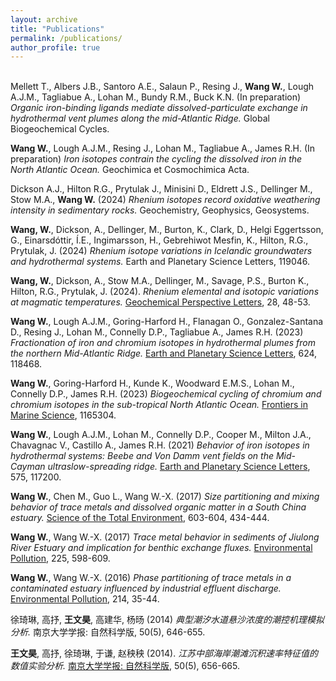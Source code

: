 ```yaml
---
layout: archive
title: "Publications"
permalink: /publications/
author_profile: true
---
```


<br>
Mellett T., Albers J.B., Santoro A.E., Salaun P., Resing J., <b>Wang W.</b>, Lough A.J.M., Tagliabue A., Lohan M., Bundy R.M., Buck K.N. (In preparation) <i>Organic iron-binding ligands mediate dissolved-particulate  exchange  in hydrothermal vent plumes along the mid-Atlantic Ridge.</i> Global Biogeochemical Cycles.

<b>Wang W.</b>, Lough A.J.M., Resing J., Lohan M., Tagliabue A., James R.H. (In preparation) <i>Iron isotopes contrain the cycling the dissolved iron in the North Atlantic Ocean.</i> Geochimica et Cosmochimica Acta.

Dickson A.J., Hilton R.G., Prytulak J., Minisini D., Eldrett J.S., Dellinger M., Stow M.A., <b>Wang W.</b> (2024) <i>Rhenium isotopes record oxidative weathering intensity in sedimentary rocks.</i> Geochemistry, Geophysics, Geosystems.

<b>Wang, W.</b>, Dickson, A., Dellinger, M., Burton, K., Clark, D., Helgi Eggertsson, G., Einarsdóttir, Í.E., Ingimarsson, H., Gebrehiwot Mesfin, K., Hilton, R.G., Prytulak, J. (2024) <i>Rhenium isotope variations in Icelandic groundwaters and hydrothermal systems.</i> Earth and Planetary Science Letters, 119046.

<b>Wang, W.</b>, Dickson, A., Stow M.A., Dellinger, M., Savage, P.S., Burton K., Hilton, R.G., Prytulak, J. (2024). <i>Rhenium elemental and isotopic variations at magmatic temperatures.</i> [Geochemical Perspective Letters](https://doi.org/10.7185/geochemlet.2402), 28, 48-53.

<b>Wang W.</b>, Lough A.J.M., Goring-Harford H., Flanagan O., Gonzalez-Santana D., Resing J., Lohan M., Connelly D.P., Tagliabue A., James R.H. (2023) <i>Fractionation of iron and chromium isotopes in hydrothermal plumes from the northern Mid-Atlantic Ridge.</i> [Earth and Planetary Science Letters](https://doi.org/10.1016/j.epsl.2023.118468), 624, 118468.

<b>Wang W.</b>, Goring-Harford H., Kunde K., Woodward E.M.S., Lohan M., Connelly D.P., James R.H. (2023) <i>Biogeochemical cycling of chromium and chromium isotopes in the sub-tropical North Atlantic Ocean.</i> [Frontiers in Marine Science](https://doi.org/10.3389/fmars.2023.1165304), 1165304.

<b>Wang W.</b>, Lough A.J.M., Lohan M., Connelly D.P., Cooper M., Milton J.A., Chavagnac V., Castillo A., James R.H. (2021) <i>Behavior of iron isotopes in hydrothermal systems: Beebe and Von Damm vent fields on the Mid-Cayman ultraslow-spreading ridge.</i> [Earth and Planetary Science Letters](https://doi.org/10.1016/j.epsl.2021.117200), 575, 117200.

<b>Wang W.</b>, Chen M., Guo L., Wang W.-X. (2017) <i>Size partitioning and mixing behavior of trace metals and dissolved organic matter in a South China estuary.</i> [Science of the Total Environment](https://doi.org/10.1016/j.scitotenv.2017.06.121), 603-604, 434-444.

<b>Wang W.</b>, Wang W.-X. (2017) <i>Trace metal behavior in sediments of Jiulong River Estuary and implication for benthic exchange fluxes.</i> [Environmental Pollution](https://doi.org/10.1016/j.envpol.2017.03.028), 225, 598-609.

<b>Wang W.</b>, Wang W.-X. (2016) <i>Phase partitioning of trace metals in a contaminated estuary influenced by industrial effluent discharge.</i> [Environmental Pollution](https://doi.org/10.1016/j.envpol.2016.03.059), 214, 35-44.

徐琦琳, 高抒, <b>王文昊</b>, 高建华, 杨旸 (2014) <i>典型潮汐水道悬沙浓度的潮控机理模拟分析.</i> 南京大学学报: 自然科学版, 50(5), 646-655.

<b>王文昊</b>, 高抒, 徐琦琳, 于谦, 赵秧秧 (2014). <i>江苏中部海岸潮滩沉积速率特征值的数值实验分析.</i> [南京大学学报: 自然科学版](https://jns.nju.edu.cn/CN/Y2014/V50/I5/656), 50(5), 656-665.

